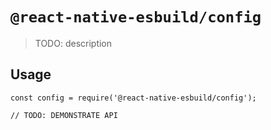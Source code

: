 # `@react-native-esbuild/config`

> TODO: description

## Usage

```
const config = require('@react-native-esbuild/config');

// TODO: DEMONSTRATE API
```
